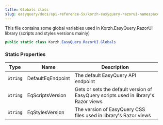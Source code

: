 ```yaml
---
title: Globals class
slug: easyquery/docs/api-reference-5x/korzh-easyquery-razorui-namespace/globals-class
---
```



This file contains some global variables used in Korzh.EasyQuery.RazorUI library (scripts and styles versions mainly)
```csharp
public static class Korzh.EasyQuery.RazorUI.Globals

```

### Static Properties

| Type | Name | Description | 
| --- | --- | --- | 
| `String` | DefaultEqEndpoint | The default EasyQuery API endpoint | 
| `String` | EqScriptsVersion | Gets or sets the default version of EasyQuery scripts used in library's Razor views | 
| `String` | EqStylesVersion | The version of EasyQuery CSS files used in library's Razor views |